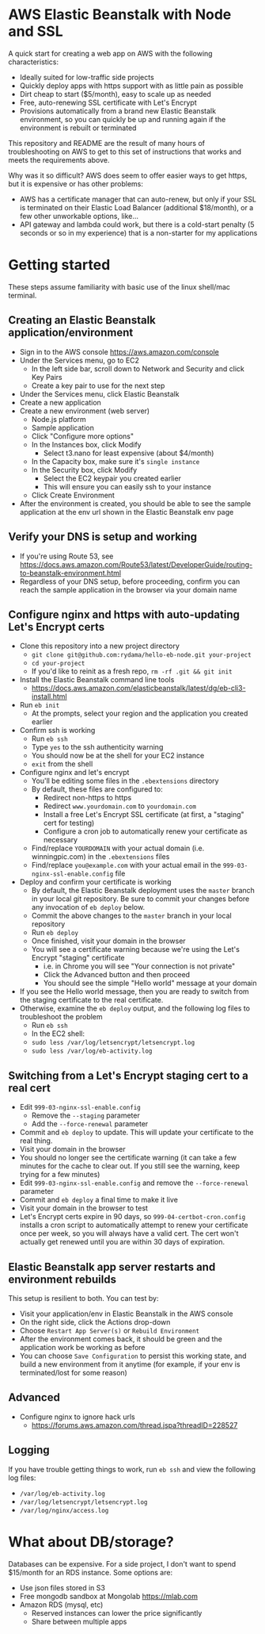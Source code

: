 # AWS Elastic Beanstalk with Node and SSL

A quick start for creating a web app on AWS with the following characteristics:

- Ideally suited for low-traffic side projects
- Quickly deploy apps with https support with as little pain as possible
- Dirt cheap to start ($5/month), easy to scale up as needed
- Free, auto-renewing SSL certificate with Let's Encrypt
- Provisions automatically from a brand new Elastic Beanstalk environment, so you can quickly be up and running again if the environment is rebuilt or terminated

This repository and README are the result of many hours of troubleshooting on AWS to get to this set of instructions that works and meets the requirements above.

Why was it so difficult? AWS does seem to offer easier ways to get https, but it is expensive or has other problems:

- AWS has a certificate manager that can auto-renew, but only if your SSL is terminated on their Elastic Load Balancer (additional $18/month), or a few other unworkable options, like...
- API gateway and lambda could work, but there is a cold-start penalty (5 seconds or so in my experience) that is a non-starter for my applications

# Getting started

These steps assume familiarity with basic use of the linux shell/mac terminal.

## Creating an Elastic Beanstalk application/environment

- Sign in to the AWS console https://aws.amazon.com/console
- Under the Services menu, go to EC2
  - In the left side bar, scroll down to Network and Security and click Key Pairs
  - Create a key pair to use for the next step
- Under the Services menu, click Elastic Beanstalk
- Create a new application
- Create a new environment (web server)
  - Node.js platform
  - Sample application
  - Click "Configure more options"
  - In the Instances box, click Modify
    - Select t3.nano for least expensive (about $4/month)
  - In the Capacity box, make sure it's `single instance`
  - In the Security box, click Modify
    - Select the EC2 keypair you created earlier
    - This will ensure you can easily ssh to your instance
  - Click Create Environment
- After the environment is created, you should be able to see the sample application at the env url shown in the Elastic Beanstalk env page

## Verify your DNS is setup and working

- If you're using Route 53, see https://docs.aws.amazon.com/Route53/latest/DeveloperGuide/routing-to-beanstalk-environment.html
- Regardless of your DNS setup, before proceeding, confirm you can reach the sample application in the browser via your domain name

## Configure nginx and https with auto-updating Let's Encrypt certs

- Clone this repository into a new project directory
  - `git clone git@github.com:rydama/hello-eb-node.git your-project`
  - `cd your-project`
  - If you'd like to reinit as a fresh repo, `rm -rf .git && git init`
- Install the Elastic Beanstalk command line tools
  - https://docs.aws.amazon.com/elasticbeanstalk/latest/dg/eb-cli3-install.html
- Run `eb init`
  - At the prompts, select your region and the application you created earlier
- Confirm ssh is working
  - Run `eb ssh`
  - Type `yes` to the ssh authenticity warning
  - You should now be at the shell for your EC2 instance
  - `exit` from the shell
- Configure nginx and let's encrypt
  - You'll be editing some files in the `.ebextensions` directory
  - By default, these files are configured to:
    - Redirect non-https to https
    - Redirect `www.yourdomain.com` to `yourdomain.com`
    - Install a free Let's Encrypt SSL certificate (at first, a "staging" cert for testing)
    - Configure a cron job to automatically renew your certificate as necessary
  - Find/replace `YOURDOMAIN` with your actual domain (i.e. winningpic.com) in the `.ebextensions` files
  - Find/replace `you@example.com` with your actual email in the `999-03-nginx-ssl-enable.config` file
- Deploy and confirm your certificate is working
  - By default, the Elastic Beanstalk deployment uses the `master` branch in your local git repository. Be sure to commit your changes before any invocation of `eb deploy` below.
  - Commit the above changes to the `master` branch in your local repository
  - Run `eb deploy`
  - Once finished, visit your domain in the browser
  - You will see a certificate warning because we're using the Let's Encrypt "staging" certificate
    - i.e. in Chrome you will see "Your connection is not private" 
    - Click the Advanced button and then proceed
    - You should see the simple "Hello world" message at your domain
- If you see the Hello world message, then you are ready to switch from the staging certificate to the real certificate.
- Otherwise, examine the `eb deploy` output, and the following log files to troubleshoot the problem
  - Run `eb ssh`
  - In the EC2 shell:
  - `sudo less /var/log/letsencrypt/letsencrypt.log`
  - `sudo less /var/log/eb-activity.log`

## Switching from a Let's Encrypt staging cert to a real cert

- Edit `999-03-nginx-ssl-enable.config`
  - Remove the `--staging` parameter
  - Add the `--force-renewal` parameter
- Commit and `eb deploy` to update. This will update your certificate to the real thing.
- Visit your domain in the browser
- You should no longer see the certificate warning (it can take a few minutes for the cache to clear out. If you still see the warning, keep trying for a few minutes)
- Edit `999-03-nginx-ssl-enable.config` and remove the `--force-renewal` parameter
- Commit and `eb deploy` a final time to make it live
- Visit your domain in the browser to test
- Let's Encrypt certs expire in 90 days, so `999-04-certbot-cron.config` installs a cron script to automatically attempt to renew your certificate once per week, so you will always have a valid cert. The cert won't actually get renewed until you are within 30 days of expiration.

## Elastic Beanstalk app server restarts and environment rebuilds

This setup is resilient to both. You can test by:

- Visit your application/env in Elastic Beanstalk in the AWS console
- On the right side, click the Actions drop-down
- Choose `Restart App Server(s)` or `Rebuild Environment`
- After the environment comes back, it should be green and the application work be working as before
- You can choose `Save Configuration` to persist this working state, and build a new environment from it anytime (for example, if your env is terminated/lost for some reason)

## Advanced

- Configure nginx to ignore hack urls
  - https://forums.aws.amazon.com/thread.jspa?threadID=228527

## Logging

If you have trouble getting things to work, run `eb ssh` and view the following log files:

- `/var/log/eb-activity.log`
- `/var/log/letsencrypt/letsencrypt.log`
- `/var/log/nginx/access.log`

# What about DB/storage?

Databases can be expensive. For a side project, I don't want to spend $15/month for an RDS instance. Some options are:

- Use json files stored in S3
- Free mongodb sandbox at Mongolab https://mlab.com
- Amazon RDS (mysql, etc)
  - Reserved instances can lower the price significantly
  - Share between multiple apps

